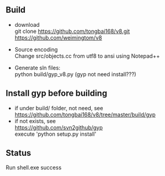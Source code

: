 ## Build  
* download  
git clone https://github.com/tongbai168/v8.git  
https://github.com/weimingtom/v8  

* Source encoding  
Change src/objects.cc from utf8 to ansi using Notepad++  

* Generate sln files:  
python build/gyp_v8.py (gyp not need install???)   

## Install gyp before building    
* if under build/ folder, not need, see  
https://github.com/tongbai168/v8/tree/master/build/gyp  
* if not exists, see  
https://github.com/svn2github/gyp  
execute 'python setup.py install'  

## Status  
Run shell.exe success  
